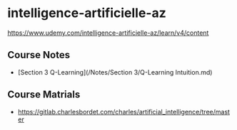 # intelligence-artificielle-az
https://www.udemy.com/intelligence-artificielle-az/learn/v4/content

## Course Notes
- [Section 3 Q-Learning](/Notes/Section 3/Q-Learning Intuition.md)

## Course Matrials
- https://gitlab.charlesbordet.com/charles/artificial_intelligence/tree/master
